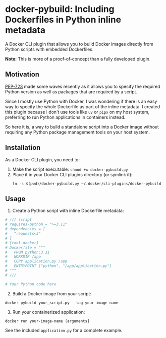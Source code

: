 # docker-pybuild: Including Dockerfiles in Python inline metadata

A Docker CLI plugin that allows you to build Docker images directly from Python scripts with embedded Dockerfiles.

**Note:** This is more of a proof-of-concept than a fully developed plugin.

## Motivation

[PEP-723](https://peps.python.org/pep-0723/) made some waves recently as it allows you to specify the required Python version
as well as packages that are required by a script.

Since I mostly use Python with Docker, I was wondering if there is an easy way to specify the whole Dockerfile
as part of the inline metadata. I created this plugin because I don't use tools like `uv` or `pipx` on my host system,
preferring to run Python applications in containers instead.

So here it is, a way to build a standalone script into a Docker image without requiring any Python package management
tools on your host system.

## Installation

As a Docker CLI plugin, you need to:

1. Make the script executable: `chmod +x docker-pybuild.py`
2. Place it in your Docker CLI plugins directory (or symlink it):
   ```
   ln -s $(pwd)/docker-pybuild.py ~/.docker/cli-plugins/docker-pybuild
   ```

## Usage

1. Create a Python script with inline Dockerfile metadata:

```python
# /// script
# requires-python = ">=3.11"
# dependencies = [
#   "requests<3"
# ]
# [tool.docker]
# Dockerfile = """
#   FROM python:3.11
#   WORKDIR /app
#   COPY application.py /app
#   ENTRYPOINT ["python", "/app/application.py"]
# """
# ///

# Your Python code here
```

2. Build a Docker image from your script:
```
docker pybuild your_script.py --tag your-image-name
```

3. Run your containerized application:
```
docker run your-image-name [arguments]
```

See the included `application.py` for a complete example.
